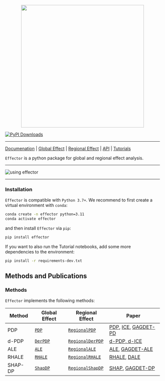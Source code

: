 <p align="center">
  <img src="https://raw.githubusercontent.com/givasile/effector/main/docs/docs/static/effector_logo.png" width="400"/>
</p>

[![PyPI Downloads](https://static.pepy.tech/badge/effector)](https://pepy.tech/projects/effector)

---

[Documenation](https://xai-effector.github.io/) | [Global Effect](https://xai-effector.github.io/global_effect_intro/) | [Regional Effect](https://xai-effector.github.io/regional_effect_intro/) | [API](https://xai-effector.github.io/api/) | [Tutorials](https://xai-effector.github.io/)

`Effector` is a python package for global and regional effect analysis.

---

![using effector](docs/docs/static/effector_intro.gif)

---
### Installation

`Effector` is compatible with `Python 3.7+`. We recommend to first create a virtual environment with `conda`:

```bash
conda create -n effector python=3.11
conda activate effector
```

and then install `Effector` via `pip`:

```bash
pip install effector
```

If you want to also run the Tutorial notebooks, add some more dependencies to the environment:

```bash
pip install -r requirements-dev.txt
```

## Methods and Publications

### Methods

`Effector` implements the following methods:

| Method   | Global Effect                                             | Regional Effect                                                               | Paper                                                                                                                                               |                                                                                                                                
|----------|-----------------------------------------------------------|-------------------------------------------------------------------------------|-----------------------------------------------------------------------------------------------------------------------------------------------------|
| PDP      | [`PDP`](./api/#effector.global_effect_pdp.PDP)            | [`RegionalPDP`](./api/#effector.regional_effect_pdp.RegionalPDP)              | [PDP](https://projecteuclid.org/euclid.aos/1013203451), [ICE](https://arxiv.org/abs/1309.6392), [GAGDET-PD](https://arxiv.org/pdf/2306.00541.pdf)   |
| d-PDP    | [`DerPDP`](./api/#effector.global_effect_pdp.DerPDP)      | [`RegionalDerPDP`](./api/#effector.regional_effect_pdp.RegionalDerPDP)        | [d-PDP, d-ICE](https://arxiv.org/abs/1309.6392)                                                                                                     | 
| ALE      | [`ALE`](./api/#effector.global_effect_ale.ALE)            | [`RegionalALE`](./api/#effector.regional_effect_ale.RegionalALE)              | [ALE](https://academic.oup.com/jrsssb/article/82/4/1059/7056085), [GAGDET-ALE](https://arxiv.org/pdf/2306.00541.pdf)                                |                                                                                    
| RHALE    | [`RHALE`](./api/#effector.global_effect_ale.RHALE)        | [`RegionalRHALE`](./api/#effector.regional_effect_ale.RegionalRHALE)          | [RHALE](https://ebooks.iospress.nl/doi/10.3233/FAIA230354), [DALE](https://proceedings.mlr.press/v189/gkolemis23a/gkolemis23a.pdf)                  |
| SHAP-DP  | [`ShapDP`](./api/#effector.global_effect_shap.ShapDP)     | [`RegionalShapDP`](./api/#effector.regional_effect_shap.RegionalShapDP)       | [SHAP](https://papers.nips.cc/paper/7062-a-unified-approach-to-interpreting-model-predictions), [GAGDET-DP](https://arxiv.org/pdf/2306.00541.pdf)   |
